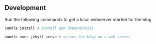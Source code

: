 ## Development

Run the following commands to get a local webserver started for the blog

```bash
bundle install # install gem dependencies
```

```bash
bundle exec jekyll serve # serves the blog on a web server
```